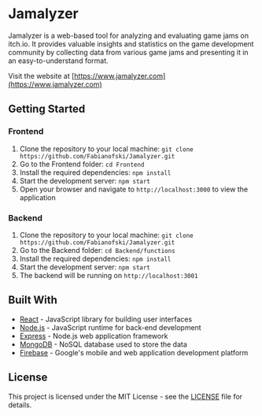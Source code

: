 # Jamalyzer

Jamalyzer is a web-based tool for analyzing and evaluating game jams on itch.io. It provides valuable insights and statistics on the game development community by collecting data from various game jams and presenting it in an easy-to-understand format.

Visit the website at [https://www.jamalyzer.com](https://www.jamalyzer.com)

## Getting Started
### Frontend
1. Clone the repository to your local machine: `git clone https://github.com/Fabianofski/Jamalyzer.git`
1. Go to the Frontend folder: `cd Frontend`
1. Install the required dependencies: `npm install`
1. Start the development server: `npm start`
1. Open your browser and navigate to `http://localhost:3000` to view the application

### Backend
1. Clone the repository to your local machine: `git clone https://github.com/Fabianofski/Jamalyzer.git`
1. Go to the Backend folder: `cd Backend/functions`
1. Install the required dependencies: `npm install`
1. Start the development server: `npm start`
1. The backend will be running on `http://localhost:3001`

## Built With

- [React](https://reactjs.org/) - JavaScript library for building user interfaces
- [Node.js](https://nodejs.org/) - JavaScript runtime for back-end development
- [Express](https://expressjs.com/) - Node.js web application framework
- [MongoDB](https://www.mongodb.com/) - NoSQL database used to store the data
- [Firebase](https://firebase.google.com/) - Google's mobile and web application development platform

## License

This project is licensed under the MIT License - see the [LICENSE](LICENSE) file for details.
